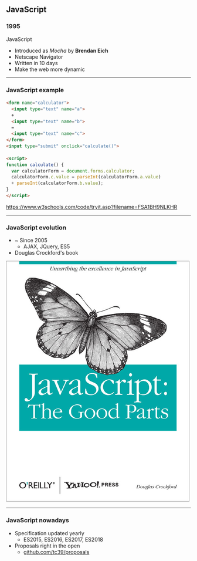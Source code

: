 ## JavaScript

<div class="timeline compact">
 <div class="container right">
    <div class="content">
      <h3>1995</h3>
      <p>JavaScript</p>
    </div>
  </div>
</div>

* Introduced as *Mocha* by **Brendan Eich**
* Netscape Navigator
* Written in 10 days
* Make the web more dynamic

---

### JavaScript example

```html
<form name="calculator">
  <input type="text" name="a">
  +
  <input type="text" name="b">
  =
  <input type="text" name="c">
</form>
<input type="submit" onclick="calculate()">

<script>
function calculate() {
  var calculatorForm = document.forms.calculator;
  calculatorForm.c.value = parseInt(calculatorForm.a.value) 
  + parseInt(calculatorForm.b.value);
}
</script>
```

<!-- .element class="compact" -->

https://www.w3schools.com/code/tryit.asp?filename=FSA1BH9NLKHR <!-- .element target="_blank" class="reference" -->

---

### JavaScript evolution

* ~ Since 2005
    * AJAX, JQuery, ES5
* Douglas Crockford's book

![js-good-parts](/img/js-good-parts.jpg) <!--.element class="img-width-300"-->


---

### JavaScript nowadays

* Specification updated yearly
    * ES2015, ES2016, ES2017, ES2018
* Proposals right in the open
    * [github.com/tc39/proposals](https://github.com/tc39/proposals#readme) <!-- .element target="_blank" -->